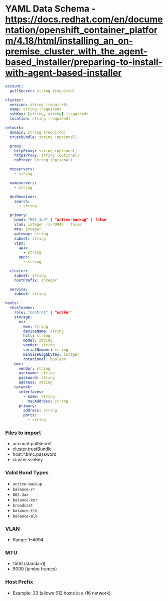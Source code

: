 # YAML Data Schema - https://docs.redhat.com/en/documentation/openshift_container_platform/4.18/html/installing_an_on-premise_cluster_with_the_agent-based_installer/preparing-to-install-with-agent-based-installer

```yaml
account:
  pullSecret: string (required)

cluster:
  version: string (required)
  name: string (required)
  sshKey: [string, string] (required)
  location: string (required)

network:
  domain: string (required)
  trustBundle: string (optional)

  proxy:
    httpProxy: string (optional)
    httpsProxy: string (optional)
    noProxy: string (optional)

  ntpservers:
    - string

  nameservers:
    - string

  dnsResolver:
    search:
      - string

  primary:
    bond: "802.3ad" | "active-backup" | false
    vlan: integer (1-4094) | false
    mtu: integer
    gateway: string
    subnet: string
    vips:
      api:
        - string
      apps:
        - string

  cluster:
    subnet: string
    hostPrefix: integer

  service:
    subnet: string

hosts:
  <hostname>:
    role: "control" | "worker"
    storage:
      os:
        wwn: string
        deviceName: string
        hctl: string
        model: string
        vendor: string
        serialNumber: string
        minSizeGigabytes: integer
        rotational: boolean
    bmc:
      vendor: string
      username: string
      password: string
      address: string
    network:
      interfaces:
        - name: string
          macAddress: string
      primary:
        address: string
        ports:
          - string
```
### Files to import

- account.pullSecret
- cluster.trustBundle
- host.*.bmc.password
- cluster.sshKey


### Valid Bond Types

- `active-backup`
- `balance-rr`
- `802.3ad`
- `balance-xor`
- `broadcast`
- `balance-tlb`
- `balance-alb`

### VLAN

- Range: 1–4094

### MTU

- 1500 (standard)
- 9000 (jumbo frames)

### Host Prefix

- Example: 23 (allows 512 hosts in a /16 network)
